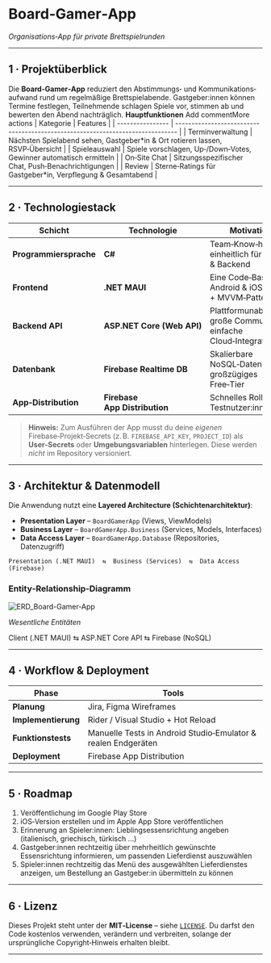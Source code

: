 # Board‑Gamer‑App

*Organisations‑App für private Brettspielrunden*

---

## 1 · Projektüberblick

Die **Board‑Gamer‑App** reduziert den Abstimmungs‑ und Kommunikations­aufwand rund um regelmäßige Brettspielabende. Gastgeber\:innen können Termine festlegen, Teilnehmende schlagen Spiele vor, stimmen ab und bewerten den Abend nachträglich.
**Hauptfunktionen**
Add commentMore actions
| Kategorie        | Features                                                                       |
| ---------------- | ------------------------------------------------------------------------------ |
| Terminverwaltung | Nächsten Spielabend sehen, Gastgeber\*in & Ort rotieren lassen, RSVP‑Übersicht |
| Spieleauswahl    | Spiele vorschlagen, Up‑/Down‑Votes, Gewinner automatisch ermitteln             |
| On‑Site Chat     | Sitzungsspezifischer Chat, Push‑Benachrichtigungen                             |
| Review           | Sterne‑Ratings für Gastgeber\*in, Verpflegung & Gesamtabend                    |

---

## 2 · Technologiestack

| Schicht                | Technologie                   | Motivation                                                       |
| ---------------------- | ----------------------------- | ---------------------------------------------------------------- |
| **Programmiersprache** | **C#**                        | Team‑Know‑how, einheitlich für Front‑ & Backend                  |
| **Frontend**           | **.NET MAUI**                 | Eine Code‑Basis ➜ Android & iOS, XAML + MVVM‑Pattern             |
| **Backend API**        | **ASP.NET Core (Web API)**    | Plattformunabhängig, große Community, einfache Cloud‑Integration |
| **Datenbank**          | **Firebase Realtime DB**      | Skalierbare NoSQL‑Datenbank, großzügiges Free‑Tier               |
| **App‑Distribution**   | **Firebase App Distribution** | Schnelles Roll‑Out an Testnutzer\:innen                          |

> **Hinweis:** Zum Ausführen der App musst du deine *eigenen* Firebase‑Projekt‑Secrets (z. B. `FIREBASE_API_KEY`, `PROJECT_ID`) als **User‑Secrets** oder **Umgebungsvariablen** hinterlegen. Diese werden *nicht* im Repository versioniert.

---

## 3 · Architektur & Datenmodell

Die Anwendung nutzt eine **Layered Architecture (Schichtenarchitektur)**:

* **Presentation Layer** – `BoardGamerApp` (Views, ViewModels)
* **Business Layer** – `BoardGamerApp.Business` (Services, Models, Interfaces)
* **Data Access Layer** – `BoardGamerApp.Database` (Repositories, Datenzugriff)

```
Presentation (.NET MAUI)  ⇆  Business (Services)  ⇆  Data Access (Firebase)
```

### Entity‑Relationship‑Diagramm

![ERD\_Board-Gamer-App](https://github.com/user-attachments/assets/2e221f71-8388-4881-b58c-8d4baa03d590)


*Wesentliche Entitäten*

Client (.NET MAUI)  ⇆  ASP.NET Core API  ⇆  Firebase (NoSQL)

---

## 4 · Workflow & Deployment

| Phase               | Tools                                                         |
| ------------------- | ------------------------------------------------------------- |
| **Planung**         | Jira, Figma Wireframes                                        |
| **Implementierung** | Rider / Visual Studio + Hot Reload                            |
| **Funktionstests**  | Manuelle Tests in Android Studio‑Emulator & realen Endgeräten |
| **Deployment**      | Firebase App Distribution                                     |

---

## 5 · Roadmap

1. Veröffentlichung im Google Play Store
2. iOS‑Version erstellen und im Apple App Store veröffentlichen
3. Erinnerung an Spieler\:innen: Lieblingsessensrichtung angeben (italienisch, griechisch, türkisch …)
4. Gastgeber\:innen rechtzeitig über mehrheitlich gewünschte Essensrichtung informieren, um passenden Lieferdienst auszuwählen
5. Spieler\:innen rechtzeitig das Menü des ausgewählten Lieferdienstes anzeigen, um Bestellung an Gastgeber\:in übermitteln zu können

---

## 6 · Lizenz

Dieses Projekt steht unter der **MIT‑License** – siehe [`LICENSE`](LICENSE). Du darfst den Code kostenlos verwenden, verändern und verbreiten, solange der ursprüngliche Copyright‑Hinweis erhalten bleibt.

---
